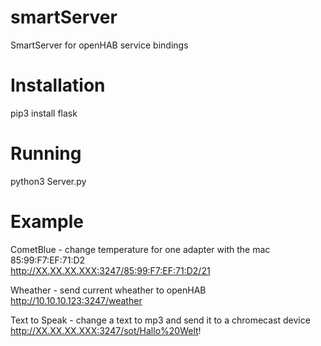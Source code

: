 # smartServer
SmartServer for openHAB service bindings

# Installation 
pip3 install flask

# Running
python3 Server.py

# Example  
CometBlue - change temperature for one adapter with the mac 85:99:F7:EF:71:D2  
http://XX.XX.XX.XXX:3247/85:99:F7:EF:71:D2/21  
  
Wheather - send current wheather to openHAB  
http://10.10.10.123:3247/weather  
  
Text to Speak - change a text to mp3 and send it to a chromecast device  
http://XX.XX.XX.XXX:3247/sot/Hallo%20Welt!  
